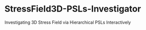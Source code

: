 # StressField3D-PSLs-Investigator
Investigating 3D Stress Field via Hierarchical PSLs Interactively
